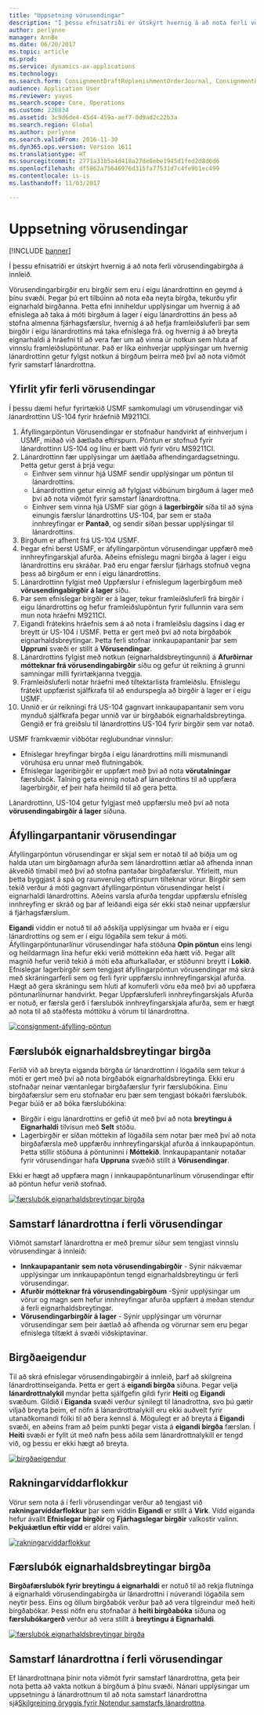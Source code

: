 ```yaml
---
title: "Uppsetning vörusendingar"
description: "Í þessu efnisatriði er útskýrt hvernig á að nota ferli vörusendingabirgða á innleið."
author: perlynne
manager: AnnBe
ms.date: 06/20/2017
ms.topic: article
ms.prod: 
ms.service: dynamics-ax-applications
ms.technology: 
ms.search.form: ConsignmentDraftReplenishmentOrderJournal, ConsignmentProductReceiptLines, ConsignmentReplenishmentOrder, ConsignmentVendorPortalOnHand, InventJournalOwnershipChange, InventOnHandItemListPage, PurchTable, PurchVendorPortalConfirmedOrders, DirPartyTable, EcoResTrackingDimensionGroup, InventJournalName, InventOwner, InventTableInventoryDimensionGroups, VendTable
audience: Application User
ms.reviewer: yuyus
ms.search.scope: Core, Operations
ms.custom: 220834
ms.assetid: 3c9d6de4-45d4-459a-aef7-0d9ad2c22b3a
ms.search.region: Global
ms.author: perlynne
ms.search.validFrom: 2016-11-30
ms.dyn365.ops.version: Version 1611
ms.translationtype: HT
ms.sourcegitcommit: 2771a31b5a4d418a27de0ebe1945d1fed2d8d6d6
ms.openlocfilehash: df5862a75646976d315fa77531d7c4fe9b1ec499
ms.contentlocale: is-is
ms.lasthandoff: 11/03/2017

---
```


# <a name="set-up-consignment"></a>Uppsetning vörusendingar

[!INCLUDE [banner](../includes/banner.md)]

Í þessu efnisatriði er útskýrt hvernig á að nota ferli vörusendingabirgða á innleið.

Vörusendingarbirgðir eru birgðir sem eru í eigu lánardrottinn en geymd á þínu svæði. Þegar þú ert tilbúinn að nota eða neyta birgða, tekurðu yfir eignarhald birgðanna. Þetta efni inniheldur upplýsingar um hvernig á að efnislega að taka á móti birgðum á lager í eigu lánardrottins án þess að stofna almenna fjárhagsfærslur, hvernig á að hefja framleiðsluferli þar sem birgðir í eigu lánardrottins má taka efnislega frá. og hvernig á að breyta eignarhaldi á hráefni til að vera fær um að vinna úr notkun sem hluta af vinnslu framleiðslupöntunar. Það er líka einhverjar upplýsingar um hvernig lánardrottinn getur fylgst notkun á birgðum þeirra með því að nota viðmót fyrir samstarf lánardrottna. 

## <a name="overview-of-the-consignment-process"></a>Yfirlit yfir ferli vörusendingar
Í þessu dæmi hefur fyrirtækið USMF samkomulagi um vörusendingar við lánardrottinn US-104 fyrir hráefnið M9211CI.

1.  Áfyllingarpöntun Vörusendingar er stofnaður handvirkt af einhverjum í USMF, miðað við áætlaða eftirspurn. Pöntun er stofnuð fyrir lánardrottinn US-104 og línu er bætt við fyrir vöru MS9211CI.
2.  Lánardrottinn fær upplýsingar um áætlaða afhendingardagsetningu. Þetta getur gerst á þrjá vegu:
    -   Einhver sem vinnur hjá USMF sendir upplýsingar um pöntun til lánardrottins.
    -   Lánardrottinn getur einnig að fylgjast viðbúnum birgðum á lager með því að nota viðmót fyrir samstarf lánardrottna.
    -   Einhver sem vinna hjá USMF síar gögn á **lagerbirgðir** síða til að sýna einungis færslur lánardrottins US-104, þar sem er staða innhreyfingar er **Pantað**, og sendir síðan þessar upplýsingar til lánardrottins.
3.  Birgðum er afhent frá US-104 USMF.
4.  Þegar efni berst USMF, er áfyllingarpöntun vörusendingar uppfærð með innhreyfingarskjal afurða. Aðeins efnislegu magni birgða á lager í eigu lánardrottins eru skráðar. Það eru engar færslur fjárhags stofnuð vegna þess að birgðum er enn í eigu lánardrottins.
5.  Lánardrottinn fylgist með Uppfærslur í efnislegum lagerbirgðum með **vörusendingabirgðir á lager** síðu.
6.  Þar sem efnislegar birgðir er á lager, tekur framleiðsluferli frá birgðir í eigu lánardrottins og hefur framleiðslupöntun fyrir fullunnin vara sem mun nota hráefni M9211CI.
7.  Eigandi frátekins hráefnis sem á að nota í framleiðslu dagsins í dag er breytt úr US-104 í USMF. Þetta er gert með því að nota birgðabók eignarhaldsbreytingar. Þetta ferli stofnar innkaupapantanir þar sem **Uppruni** svæði er stillt á **Vörusendingar**.
8.  Lánardrottins fylgist með notkun (eignarhaldsbreytingunni) á **Afurðirnar mótteknar frá vörusendingabirgðir** síðu og gefur út reikning á grunni samningar milli fyrirtækjanna tveggja.
9.  Framleiðsluferli notar hráefni með tiltektarlista framleiðslu. Efnislegu frátekt uppfærist sjálfkrafa til að endurspegla að birgðir á lager er í eigu USMF.
10. Unnið er úr reikningi frá US-104 gagnvart innkaupapantanir sem voru mynduð sjálfkrafa þegar unnið var úr birgðabók eignarhaldsbreytinga. Gengið er frá greiðslu til lánardrottins US-104 fyrir birgðir sem var notað.

USMF framkvæmir viðbótar reglubundnar vinnslur:

-   Efnislegar hreyfingar birgða í eigu lánardrottins milli mismunandi vöruhúsa eru unnar með flutningabók.
-   Efnislegar lageribirgðir er uppfært með því að nota **vörutalningar** færslubók. Talning geta einnig notað af lánardrottins til að uppfæra lagerbirgðir, ef þeir hafa heimild til að gera þetta.

Lánardrottinn, US-104 getur fylgjast með uppfærslu með því að nota **vörusendingabirgðir á lager** síðuna.

## <a name="consignment-replenishment-orders"></a>Áfyllingarpantanir vörusendingar
Áfyllingarpöntun vörusendingar er skjal sem er notað til að biðja um og halda utan um birgðamagn afurða sem lánardrottinn ætlar að afhenda innan ákveðið tímabil með því að stofna pantaðar birgðafærslur. Yfirleitt, mun þetta byggjast á spá og raunveruleg eftirspurn tilteknar vörur. Birgðir sem tekið verður á móti gagnvart áfyllingarpöntun vörusendingar helst í eignarhaldi lánardrottins. Aðeins varsla afurða tengdar uppfærslu efnisleg innhreyfing er skráð og þar af leiðandi eiga sér ekki stað neinar uppfærslur á fjárhagsfærslum. 

**Eigandi** víddin er notuð til að aðskilja upplýsingar um hvaða er í eigu lánardrottins og sem er í eigu lögaðila sem tekur á móti. Áfyllingarpöntunarlínur vörusendingar hafa stöðuna **Opin pöntun** eins lengi og heildarmagn lína hefur ekki verið móttekinn eða hætt við. Þegar allt magnið hefur verið tekið á móti eða afturkallaðar, er stöðunni breytt í **Lokið**. Efnislegar lagerbirgðir sem tengjast áfyllingarpöntun vörusendingar má skrá með skráningarferli sem og ferli fyrir uppfærslu innhreyfingarskjal afurða. Hægt að gera skráningu sem hluti af komuferli vöru eða með því að uppfæra pöntunarlínurnar handvirkt. Þegar Uppfærsluferli innhreyfingarskjals Afurða er notuð, er færsla gerð í færslubók innhreyfingarskjala afurða, sem er hægt að nota til að staðfesta móttöku á vörum til lánardrottna.

[![consignment-áfylling-pöntun](./media/consignment-replenishment-order.png)](./media/consignment-replenishment-order.png)

## <a name="inventory-ownership-change-journal"></a>Færslubók eignarhaldsbreytingar birgða
Ferlið við að breyta eiganda börgða úr lánardrottinn í lögaðila sem tekur á móti er gert með því að nota birgðabók eignarhaldsbreytinga. Ekki eru stofnaðar neinar væntanlegar birgðafærslur fyrir færslubókina. Einu birgðafærslur sem eru stofnaðar eru þær sem tengjast bókaðri færslubók. Þegar búið er að bóka færslubókina:

-   Birgðir í eigu lánardrottins er gefið út með því að nota **breytingu á Eignarhaldi** tilvísun með **Selt** stöðu.
-   Lagerbirgðir er síðan móttekin af lögaðila sem notar þær með því að nota birgðafærsla með uppfærðu innhreyfingarskjal afurða á innkaupapöntun. Þetta stillir stöðuna á pöntuninni í **Móttekið**. Innkaupapantanir notaðar fyrir vörusendingar hafa **Uppruna** svæðið stillt á **Vörusendingar**.

Ekki er hægt að uppfæra magn í innkaupapöntunarlínum vörusendingar eftir að pöntun hefur verið stofnað.

[![færslubók eignarhaldsbreytingar birgða](./media/inventory-ownership-change-journal.png)](./media/inventory-ownership-change-journal.png)

## <a name="vendor-collaboration-in-consignment-processes"></a>Samstarf lánardrottna í ferli vörusendingar
Viðmót samstarf lánardrottna er með þremur síður sem tengjast vinnslu vörusendingar á innleið:

-   **Innkaupapantanir** **sem nota vörusendingabirgðir** - Sýnir nákvæmar upplýsingar um innkaupapöntun tengd eignarhaldsbreytingu úr ferli vörusendingar.
-   **Afurðir mótteknar frá vörusendingabirgðum** -Sýnir upplýsingar um vörur og magn sem hefur innhreyfingar afurða uppfært á meðan stendur á ferli eignarhaldsbreytingar.
-   **Vörusendingarbirgðir á lager** - Sýnir upplýsingar um vörurnar vörusendingar sem þeir áætlað að afhenda og vörurnar sem eru þegar efnislega tiltækt á svæði viðskiptavinar.

## <a name="inventory-owners"></a>Birgðaeigendur
Til að skrá efnislegar vörusendingabirgðir á innleið, þarf að skilgreina lánardrottinseiganda. Þetta er gert á **eigandi birgða** síðuna. Þegar velja **lánardrottnalykil** myndar þetta sjálfgefin gildi fyrir **Heiti** og **Eigandi** svæðum. Gildið í **Eiganda** svæði verður sýnilegt til lánadrottna, svo þú gætir viljað breyta þeim, ef nöfn á lánardrottnalykill eru ekki auðvelt fyrir utanaðkomandi fólki til að bera kennsl á. Mögulegt er að breyta á **Eigandi** svæði, en aðeins fram að þeim punkti þegar vista á **eigandi birgða** færslan. Í **Heiti** svæði er fyllt út með nafn þess aðila sem lánardrottnalykill er tengd við, og þessu er ekki hægt að breyta.

[![birgðaeigendur](./media/inventory-owners.png)](./media/inventory-owners.png)

## <a name="tracking-dimension-group"></a>Rakningarvíddarflokkur
Vörur sem nota á í ferli vörusendingar verður að tengjast við **rakningarvíddarflokkur** þar sem víddin **Eigandi** er stillt á **Virk**. Vídd eiganda hefur ávallt **Efnislegar birgðir** og **Fjárhagslegar birgðir** valkostir valinn. **Þekjuáætlun eftir vídd** er aldrei valin.

[![rakningarvíddarflokkur](./media/tracking-dimension-group.png)](./media/tracking-dimension-group.png)

## <a name="inventory-ownership-change-journal"></a>Færslubók eignarhaldsbreytingar birgða
**Birgðafærslubók fyrir breytingu á eignarhaldi** er notuð til að rekja flutninga á eignarhaldi vörusendingabirgða úr lánardrottni í núverandi lögaðila sem neytir þess. Eins og öllum birgðabók verður það að vera tilgreindur með heiti birgðabókar. Þessi nöfn eru stofnaðar á **heiti birgðabóka** síðuna og **færslubókargerð** verður að vera stillt á **breytingu á Eignarhaldi**.

[![færslubók eignarhaldsbreytingar birgða](./media/inventory-ownership-change-journal.png)](./media/inventory-ownership-change-journal.png)

## <a name="vendor-collaboration-in-consignment-processes"></a>Samstarf lánardrottna í ferli vörusendingar
Ef lánardrottnana þínir nota viðmót fyrir samstarf lánardrottna, geta þeir nota þetta að vakta notkun á birgðum á þínu svæði. Nánari upplýsingar um uppsetningu á lánardrottnum til að nota samstarf lánardrottna sjá[Skilgreining öryggis fyrir Notendur samstarfs lánardrottna](../procurement/configure-security-vendor-portal-users.md).






